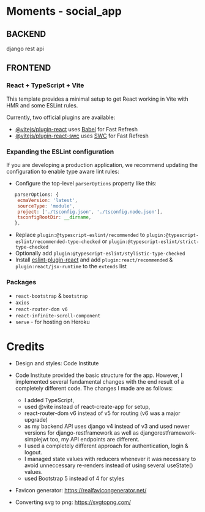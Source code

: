 # Moments - social_app

## BACKEND

django rest api


## FRONTEND

### React + TypeScript + Vite

This template provides a minimal setup to get React working in Vite with HMR and some ESLint rules.

Currently, two official plugins are available:

- [@vitejs/plugin-react](https://github.com/vitejs/vite-plugin-react/blob/main/packages/plugin-react/README.md) uses [Babel](https://babeljs.io/) for Fast Refresh
- [@vitejs/plugin-react-swc](https://github.com/vitejs/vite-plugin-react-swc) uses [SWC](https://swc.rs/) for Fast Refresh

### Expanding the ESLint configuration

If you are developing a production application, we recommend updating the configuration to enable type aware lint rules:

- Configure the top-level `parserOptions` property like this:

```js
   parserOptions: {
    ecmaVersion: 'latest',
    sourceType: 'module',
    project: ['./tsconfig.json', './tsconfig.node.json'],
    tsconfigRootDir: __dirname,
   },
```

- Replace `plugin:@typescript-eslint/recommended` to `plugin:@typescript-eslint/recommended-type-checked` or `plugin:@typescript-eslint/strict-type-checked`
- Optionally add `plugin:@typescript-eslint/stylistic-type-checked`
- Install [eslint-plugin-react](https://github.com/jsx-eslint/eslint-plugin-react) and add `plugin:react/recommended` & `plugin:react/jsx-runtime` to the `extends` list


### Packages

* `react-bootstrap` & `bootstrap`
* `axios`
* `react-router-dom v6`
* `react-infinite-scroll-component`
* `serve` - for hosting on Heroku


# Credits

* Design and styles: Code Institute
* Code Institute provided the basic structure for the app. However, I implemented several fundamental changes with the end result of a completely different code. The changes I made are as follows:
   - I added TypeScript, 
   - used @vite instead of react-create-app for setup,
   - react-router-dom v6 instead of v5 for routing (v6 was a major upgrade)
   - as my backend API uses django v4 instead of v3 and used newer versions for django-restframework as well as djangorestframework-simplejwt too, my API endpoints are different.
   - I used a completely different approach for authentication, login & logout.
   - I managed state values with reducers whenever it was necessary to avoid unneccessary re-renders instead of using several useState() values.
   - used Bootstrap 5 instead of 4 for styles


* Favicon generator: https://realfavicongenerator.net/
* Converting svg to png: https://svgtopng.com/